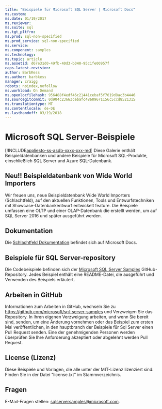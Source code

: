 ```yaml
---
title: "Beispiele für Microsoft SQL Server | Microsoft Docs"
ms.custom: 
ms.date: 01/19/2017
ms.reviewer: 
ms.suite: sql
ms.tgt_pltfrm: 
ms.prod: sql-non-specified
ms.prod_service: sql-non-specified
ms.service: 
ms.component: samples
ms.technology: 
ms.topic: article
ms.assetid: d67e31d0-49fb-40d3-b340-95c1fe00957f
caps.latest.revision: 
author: BarbKess
ms.author: barbkess
manager: craigg
robots: noindex,nofollow
ms.workload: On Demand
ms.openlocfilehash: 956488f4edf46c21441cebaf5f7019d8ac3b4446
ms.sourcegitcommit: 0d904c23663cebafc48609671156c5ccd8521315
ms.translationtype: MT
ms.contentlocale: de-DE
ms.lasthandoff: 03/19/2018
---
```

# <a name="microsoft-sql-server-samples"></a>Microsoft SQL Server-Beispiele
[!INCLUDE[appliesto-ss-asdb-xxxx-xxx-md](../includes/appliesto-ss-asdb-xxxx-xxx-md.md)]
Diese Galerie enthält Beispieldatenbanken und andere Beispiele für Microsoft SQL-Produkte, einschließlich SQL Server und Azure SQL-Datenbank.   

## <a name="new-wide-world-importers-sample-database"></a>Neu!! Beispieldatenbank von Wide World Importers

Wir freuen uns, neue Beispieldatenbank Wide World Importers (Schlachtfeld), auf den aktuellen Funktionen, Tools und Entwurfstechniken mit Showcase-Datenbankentwurf entwickelt feature. Die Beispiele umfassen eine OLTP und einer OLAP-Datenbank die erstellt werden, um auf SQL Server 2016 und später ausgeführt werden. 

## <a name="documentation"></a>Dokumentation
Die [Schlachtfeld Dokumentation](./world-wide-importers/wide-world-importers-documentation.md) befindet sich auf Microsoft Docs.   
  

## <a name="sql-server-samples-repository"></a>Beispiele für SQL Server-repository
Die Codebeispiele befinden sich der [Microsoft SQL Server Samples](https://github.com/microsoft/sql-server-samples) GitHub-Repository. Jedes Beispiel enthält eine README-Datei, die ausgeführt und Verwenden des Beispiels erläutert. 

## <a name="working-in-github"></a>Arbeiten in GitHub
Informationen zum Arbeiten in GitHub, wechseln Sie zu https://github.com/microsoft/sql-server-samples und Verzweigen Sie das Repository. In Ihren eigenen Verzweigung arbeiten, und wenn Sie bereit sind, senden, um eine Änderung vornehmen oder das Beispiel zum ersten Mal veröffentlichen, in den hauptbranch der Beispiele für Sql Server einen Pull Request senden. Eine der genehmigenden Personen werden überprüfen Sie Ihre Anforderung akzeptiert oder abgelehnt werden Pull Request.

## <a name="license"></a>License (Lizenz)
Diese Beispiele und Vorlagen, die alle unter der MIT-Lizenz lizenziert sind. Finden Sie in der Datei "license.txt" im Stammverzeichnis.

## <a name="questions"></a>Fragen
E-Mail-Fragen stellen: sqlserversamples@microsoft.com.
